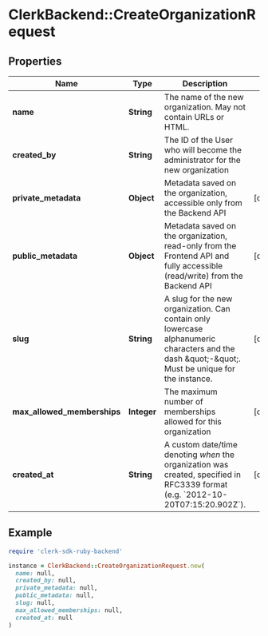 # ClerkBackend::CreateOrganizationRequest

## Properties

| Name | Type | Description | Notes |
| ---- | ---- | ----------- | ----- |
| **name** | **String** | The name of the new organization. May not contain URLs or HTML. |  |
| **created_by** | **String** | The ID of the User who will become the administrator for the new organization |  |
| **private_metadata** | **Object** | Metadata saved on the organization, accessible only from the Backend API | [optional] |
| **public_metadata** | **Object** | Metadata saved on the organization, read-only from the Frontend API and fully accessible (read/write) from the Backend API | [optional] |
| **slug** | **String** | A slug for the new organization. Can contain only lowercase alphanumeric characters and the dash \&quot;-\&quot;. Must be unique for the instance. | [optional] |
| **max_allowed_memberships** | **Integer** | The maximum number of memberships allowed for this organization | [optional] |
| **created_at** | **String** | A custom date/time denoting _when_ the organization was created, specified in RFC3339 format (e.g. &#x60;2012-10-20T07:15:20.902Z&#x60;). | [optional] |

## Example

```ruby
require 'clerk-sdk-ruby-backend'

instance = ClerkBackend::CreateOrganizationRequest.new(
  name: null,
  created_by: null,
  private_metadata: null,
  public_metadata: null,
  slug: null,
  max_allowed_memberships: null,
  created_at: null
)
```

